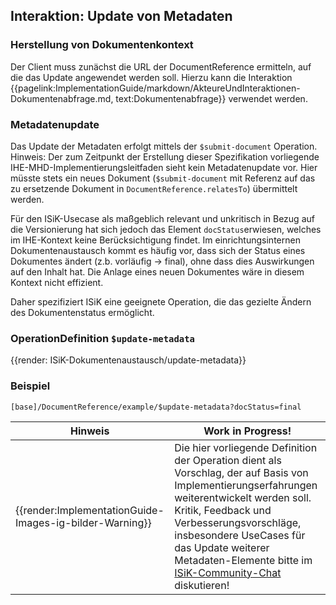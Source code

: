 ## Interaktion: Update von Metadaten

### Herstellung von Dokumentenkontext
Der Client muss zunächst die URL der DocumentReference ermitteln, auf die das Update angewendet werden soll. Hierzu kann die Interaktion {{pagelink:ImplementationGuide/markdown/AkteureUndInteraktionen-Dokumentenabfrage.md, text:Dokumentenabfrage}} verwendet werden.

### Metadatenupdate
Das Update der Metadaten erfolgt mittels der `$submit-document` Operation.
Hinweis: Der zum Zeitpunkt der Erstellung dieser Spezifikation vorliegende IHE-MHD-Implementierungsleitfaden sieht kein Metadatenupdate vor. Hier müsste stets ein neues Dokument (`$submit-document` mit Referenz auf das zu ersetzende Dokument in `DocumentReference.relatesTo`) übermittelt werden.

Für den ISiK-Usecase als maßgeblich relevant und unkritisch in Bezug auf die Versionierung hat sich jedoch das Element `docStatus`erwiesen, welches im IHE-Kontext keine Berücksichtigung findet. Im einrichtungsinternen Dokumentenaustausch kommt es häufig vor, dass sich der Status eines Dokumentes ändert (z.b. vorläufig -> final), ohne dass dies Auswirkungen auf den Inhalt hat. Die Anlage eines neuen Dokumentes wäre in diesem Kontext nicht effizient.

Daher spezifiziert ISiK eine geeignete Operation, die das gezielte Ändern des Dokumentenstatus ermöglicht.

### OperationDefinition `$update-metadata`

{{render: ISiK-Dokumentenaustausch/update-metadata}}

### Beispiel 

    [base]/DocumentReference/example/$update-metadata?docStatus=final


| Hinweis | Work in Progress!|
|---------|---------------------|
| {{render:ImplementationGuide-Images-ig-bilder-Warning}} | Die hier vorliegende Definition der Operation dient als Vorschlag, der auf Basis von Implementierungserfahrungen weiterentwickelt werden soll. Kritik, Feedback und Verbesserungsvorschläge, insbesondere UseCases für das Update weiterer Metadaten-Elemente bitte im [ISiK-Community-Chat](https://chat.fhir.org/#narrow/stream/287581-german.2Fisik) diskutieren! |